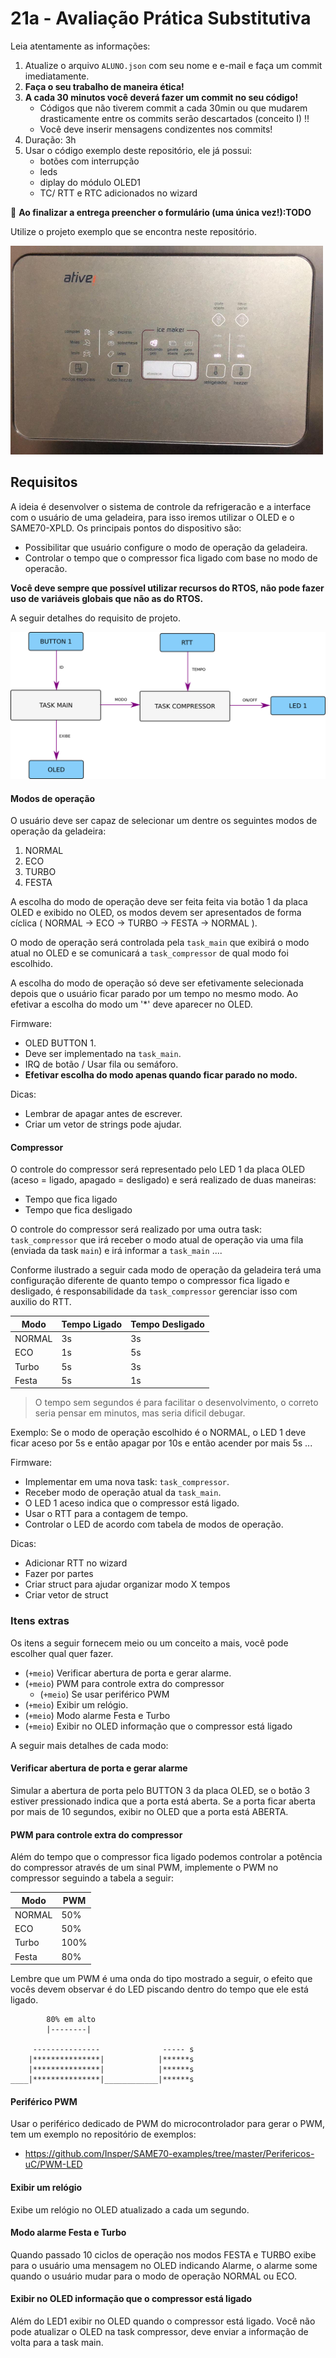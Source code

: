 # 21a - Avaliação Prática Substitutiva 

Leia atentamente as informações:

1. Atualize o arquivo `ALUNO.json` com seu nome e e-mail e faça um commit imediatamente.
1. **Faça o seu trabalho de maneira ética!**
1. **A cada 30 minutos você deverá fazer um commit no seu código!**
    - Códigos que não tiverem commit a cada 30min ou que mudarem drasticamente entre os commits serão descartados (conceito I) !!
    - Você deve inserir mensagens condizentes nos commits!
1. Duração: 3h
1. Usar o código exemplo deste repositório, ele já possui:
    - botões com interrupção
    - leds 
    - diplay do módulo OLED1
    - TC/ RTT e RTC adicionados no wizard

:triangular_flag_on_post: **Ao finalizar a entrega preencher o formulário (uma única vez!):TODO**

Utilize o projeto exemplo que se encontra neste repositório.

![](geladeira2.png)

## Requisitos

A ideia é desenvolver o sistema de controle da refrigeracão e a interface com o usuário de uma geladeira, para isso iremos utilizar o OLED e o SAME70-XPLD. Os principais pontos do dispositivo são:

- Possibilitar que usuário configure o modo de operação da geladeira.
- Controlar o tempo que o compressor fica ligado com base no modo de operacão.

**Você deve sempre que possível utilizar recursos do RTOS, não pode fazer uso de variáveis globais que não as do RTOS.**

A seguir detalhes do requisito de projeto.

![](diagrama.png)

#### Modos de operação

O usuário deve ser capaz de selecionar um dentre os seguintes modos de operação da geladeira:

1. NORMAL
1. ECO
1. TURBO
1. FESTA

A escolha do modo de operação deve ser feita feita via botão 1 da placa OLED e exibido no OLED, os modos devem ser apresentados de forma cíclica ( NORMAL -> ECO -> TURBO -> FESTA -> NORMAL ). 

O modo de operação será controlada pela `task_main` que exibirá o modo atual no OLED e se comunicará a `task_compressor` de qual modo foi escolhido.

A escolha do modo de operação só deve ser efetivamente selecionada depois que o usuário ficar parado por um tempo no mesmo modo. Ao efetivar a escolha do modo um '*' deve aparecer no OLED.

Firmware:

- OLED BUTTON 1.
- Deve ser implementado na `task_main`.
- IRQ de botão / Usar fila ou semáforo.
- **Efetivar escolha do modo apenas quando ficar parado no modo.**

Dicas:

- Lembrar de apagar antes de escrever.
- Criar um vetor de strings pode ajudar. 

#### Compressor

O controle do compressor será representado pelo LED 1 da placa OLED (aceso = ligado, apagado = desligado) e será realizado de duas maneiras:

- Tempo que fica ligado
- Tempo que fica desligado

O controle do compressor será realizado por uma outra task: `task_compressor` que irá receber o modo atual de operação via uma fila (enviada da task `main`) e irá informar a `task_main` ....

Conforme ilustrado a seguir cada modo de operação da geladeira terá uma configuração diferente de quanto tempo o compressor fica ligado e desligado, é responsabilidade da `task_compressor` gerenciar isso com auxilio do RTT.

| Modo   | Tempo Ligado | Tempo Desligado |
| ----   | -----        | ------          |
| NORMAL | 3s           | 3s              |
| ECO    | 1s           | 5s              |
| Turbo  | 5s           | 3s              |
| Festa  | 5s           | 1s              |

> O tempo sem segundos é para facilitar o desenvolvimento, o correto seria pensar em minutos, mas seria dificil debugar.

Exemplo: Se o modo de operação escolhido é o NORMAL, o LED 1 deve ficar aceso por 5s e então apagar por 10s e então acender por mais 5s ...

Firmware:

- Implementar em uma nova task: `task_compressor`.
- Receber modo de operação atual da `task_main`.
- O LED 1 aceso indica que o compressor está ligado.
- Usar o RTT para a contagem de tempo.
- Controlar o LED de acordo com tabela de modos de operação.

Dicas:

- Adicionar RTT no wizard
- Fazer por partes
- Criar struct para ajudar organizar modo X tempos
- Criar vetor de struct

### Itens extras 

Os itens a seguir fornecem meio ou um conceito a mais, você pode escolher qual quer fazer.

- (`+meio`) Verificar abertura de porta e gerar alarme.
- (`+meio`) PWM para controle extra do compressor
    - (`+meio`) Se usar periférico PWM
- (`+meio`) Exibir um relógio.
- (`+meio`) Modo alarme Festa e Turbo
- (`+meio`) Exibir no OLED informação que o compressor está ligado

A seguir mais detalhes de cada modo:

#### Verificar abertura de porta e gerar alarme

Simular a abertura de porta pelo BUTTON 3 da placa OLED, se o botão 3 estiver pressionado indica que a porta está aberta. Se a porta ficar aberta por mais de 10 segundos, exibir no OLED que a porta está ABERTA.

#### PWM para controle extra do compressor

Além do tempo que o compressor fica ligado podemos controlar a potência do compressor através de um sinal PWM, implemente o PWM no compressor seguindo a tabela a seguir:

| Modo   | PWM   |
| ----   | ----- |
| NORMAL | 50%   |
| ECO    | 50%   |
| Turbo  | 100%  |
| Festa  | 80%   |

Lembre que um PWM é uma onda do tipo mostrado a seguir, o efeito que vocês devem observar é do LED piscando dentro do tempo que ele está ligado.

``` 
        80% em alto
        |--------|
        
     ---------------              ----- s
    |***************|            |******s 
    |***************|            |******s 
____|***************|____________|******s 
```

#### Periférico PWM

Usar o periférico dedicado de PWM do microcontrolador para gerar o PWM, tem um exemplo no repositório de exemplos:

- https://github.com/Insper/SAME70-examples/tree/master/Perifericos-uC/PWM-LED

#### Exibir um relógio

Exibe um relógio no OLED atualizado a cada um segundo.

#### Modo alarme Festa e Turbo

Quando passado 10 ciclos de operação nos modos FESTA e TURBO exibe para
o usuário uma mensagem no OLED indicando Alarme, o alarme some quando o 
usuário mudar para o modo de operação NORMAL ou ECO.

#### Exibir no OLED informação que o compressor está ligado

Além do LED1 exibir no OLED quando o compressor está ligado. Você não pode atualizar o OLED na task compressor, deve enviar a informação de volta para a task main.

